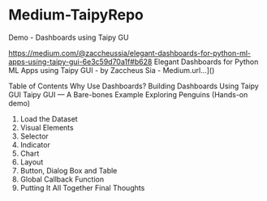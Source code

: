 # Medium-TaipyRepo
Demo - Dashboards using Taipy GU

https://medium.com/@zaccheussia/elegant-dashboards-for-python-ml-apps-using-taipy-gui-6e3c59d70a1f#b628
Elegant Dashboards for Python ML Apps using Taipy GUI - by Zaccheus Sia - Medium.url…]()

Table of Contents
Why Use Dashboards?
Building Dashboards Using Taipy GUI
Taipy GUI — A Bare-bones Example
Exploring Penguins (Hands-on demo)
1. Load the Dataset
2. Visual Elements
3. Selector
4. Indicator
5. Chart
6. Layout
7. Button, Dialog Box and Table
8. Global Callback Function
9. Putting It All Together
Final Thoughts
